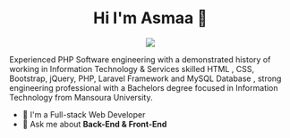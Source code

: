 <h1 align="center">Hi I'm Asmaa 👋</h1>

<p align="center">   
    <a href="https://www.linkedin.com/in/asmaa-dawoud-2b029a191/"><img src="https://img.shields.io/badge/Linkedin-%230177B5?style=flat&logo=linkedin&logoColor=white"/></a>

Experienced PHP Software engineering with a demonstrated history of working in Information Technology & Services skilled HTML , CSS, Bootstrap, jQuery, PHP, Laravel Framework and MySQL Database , strong engineering professional with a Bachelors degree focused in Information Technology from Mansoura University.


- 🔭 I'm a Full-stack Web Developer
- 💬 Ask me about **Back-End & Front-End**
